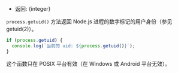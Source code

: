 <!-- YAML
added: v0.1.28
-->

* 返回: {integer}

`process.getuid()` 方法返回 Node.js 进程的数字标记的用户身份（参见 getuid(2)）。

```js
if (process.getuid) {
  console.log(`当前的 uid: ${process.getuid()}`);
}
```

这个函数只在 POSIX 平台有效（在 Windows 或 Android 平台无效）。


